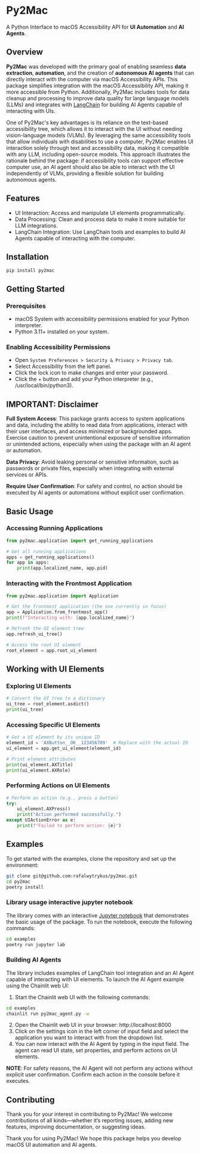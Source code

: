 # Py2Mac

A Python Interface to macOS Accessibility API for **UI Automation** and **AI Agents**.

## Overview

**Py2Mac** was developed with the primary goal of enabling seamless **data extraction**, **automation**, and the
creation of **autonomous AI agents** that can directly interact with the computer via macOS Accessibility APIs. This
package simplifies integration with the macOS Accessibility API, making it more accessible from Python. Additionally,
Py2Mac includes tools for data cleanup and processing to improve data quality for large language models (LLMs) and
integrates with [LangChain](https://github.com/langchain-ai/langchain) for building AI Agents capable of interacting
with UIs.

One of Py2Mac's key advantages is its reliance on the text-based accessibility tree, which allows it to interact with
the UI without needing vision-language models (VLMs). By leveraging the same accessibility tools that allow individuals
with disabilities to use a computer, Py2Mac enables UI interaction solely through text and accessibility data, making it
compatible with any LLM, including open-source models. This approach illustrates the rationale behind the package: if
accessibility tools can support effective computer use, an AI agent should also be able to interact with the UI
independently of VLMs, providing a flexible solution for building autonomous agents.

## Features

* UI Interaction: Access and manipulate UI elements programmatically.
* Data Processing: Clean and process data to make it more suitable for LLM integrations.
* LangChain Integration: Use LangChain tools and examples to build AI Agents capable of interacting with the computer.

## Installation

```
pip install py2mac
```

## Getting Started

### Prerequisites

* macOS System with accessibility permissions enabled for your Python interpreter.
* Python 3.11+ installed on your system.

### Enabling Accessibility Permissions

* Open `System Preferences > Security & Privacy > Privacy tab`.
* Select Accessibility from the left panel.
* Click the lock icon to make changes and enter your password.
* Click the + button and add your Python interpreter (e.g., /usr/local/bin/python3).

## IMPORTANT: Disclaimer

**Full System Access**: This package grants access to system applications and data, including the ability to read data
from applications, interact with their user interfaces, and access minimized or backgrounded apps. Exercise caution to
prevent unintentional exposure of sensitive information or unintended actions, especially when using the package with an
AI agent or automation.

**Data Privacy**: Avoid leaking personal or sensitive information, such as passwords or private files, especially when
integrating with external services or APIs.

**Require User Confirmation**: For safety and control, no action should be executed by AI agents or automations without
explicit user confirmation.

## Basic Usage

### Accessing Running Applications

```python
from py2mac.application import get_running_applications

# Get all running applications
apps = get_running_applications()
for app in apps:
    print(app.localized_name, app.pid)
```

### Interacting with the Frontmost Application

```python
from py2mac.application import Application

# Get the frontmost application (the one currently in focus)
app = Application.from_frontmost_app()
print(f"Interacting with: {app.localized_name}")

# Refresh the UI element tree
app.refresh_ui_tree()

# Access the root UI element
root_element = app.root_ui_element
```

## Working with UI Elements

### Exploring UI Elements

```python
# Convert the UI tree to a dictionary
ui_tree = root_element.asdict()
print(ui_tree)
```

### Accessing Specific UI Elements

```python
# Get a UI element by its unique ID
element_id = 'AXButton__OK__123456789'  # Replace with the actual ID
ui_element = app.get_ui_element(element_id)

# Print element attributes
print(ui_element.AXTitle)
print(ui_element.AXRole)
```

### Performing Actions on UI Elements

```python
# Perform an action (e.g., press a button)
try:
    ui_element.AXPress()
    print("Action performed successfully.")
except UIActionError as e:
    print(f"Failed to perform action: {e}")
```

## Examples

To get started with the examples, clone the repository and set up the environment:

```bash
git clone git@github.com:rafalwytrykus/py2mac.git
cd py2mac
poetry install
```

### Library usage interactive jupyter notebook

The library comes with an
interactive [Jupyter notebook](https://github.com/rafalwytrykus/py2mac/blob/master/examples/library_usage.ipynb) that
demonstrates the basic usage of the package. To run the
notebook, execute the following commands:

```bash
cd examples
poetry run jupyter lab
```

### Building AI Agents

The library includes examples of LangChain tool integration and an AI Agent capable of interacting with UI elements.
To launch the AI Agent example using the Chainlit web UI:

1. Start the Chainlit web UI with the following commands:

```bash
cd examples
chainlit run py2mac_agent.py -w
```

2. Open the Chainlit web UI in your browser: http://localhost:8000
3. Click on the settings icon in the left corner of input field and select the application you want to interact with
   from the dropdown list.
4. You can now interact with the AI Agent by typing in the input field. The agent can read UI state, set properties, and
   perform actions on UI elements.

**NOTE**: For safety reasons, the AI Agent will not perform any actions without explicit user confirmation.
Confirm each action in the console before it executes.

## Contributing

Thank you for your interest in contributing to Py2Mac! We welcome contributions of all kinds—whether it’s reporting issues, adding new features, improving documentation, or suggesting ideas.




Thank you for using Py2Mac! We hope this package helps you develop macOS UI automation and AI agents.
